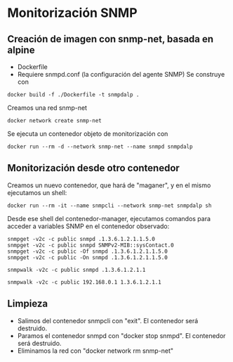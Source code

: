 # Monitorización SNMP
## Creación de imagen con snmp-net, basada en alpine
* Dockerfile
* Requiere snmpd.conf (la configuración del agente SNMP)
Se construye con
```
docker build -f ./Dockerfile -t snmpdalp .
```
Creamos una red snmp-net
```
docker network create snmp-net
```
Se ejecuta un contenedor objeto de monitorización con 
```
docker run --rm -d --network snmp-net --name snmpd snmpdalp
````
## Monitorización desde otro contenedor
Creamos un nuevo contenedor, que hará de "maganer", y en el mismo ejecutamos un shell:
```
docker run --rm -it --name snmpcli --network snmp-net snmpdalp sh
```
Desde ese shell del contenedor-manager, ejecutamos comandos para acceder a variables SNMP en el contenedor observado:
```
snmpget -v2c -c public snmpd .1.3.6.1.2.1.1.5.0
snmpget -v2c -c public snmpd SNMPv2-MIB::sysContact.0
snmpget -v2c -c public -Of snmpd .1.3.6.1.2.1.1.5.0
snmpget -v2c -c public -On snmpd .1.3.6.1.2.1.1.5.0

snmpwalk -v2c -c public snmpd .1.3.6.1.2.1.1

snmpwalk -v2c -c public 192.168.0.1 1.3.6.1.2.1.1
```
## Limpieza
* Salimos del contenedor snmpcli con "exit". El contenedor será destruido.
* Paramos el contenedor snmpd con "docker stop snmpd". El contenedor será destruido.
* Eliminamos la red con "docker network rm snmp-net"

